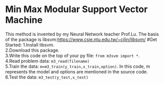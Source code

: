 # Min Max Modular Support Vector Machine
This method is invented by my Neural Network teacher Prof.Lu.
The basis of the package is libsvm:https://www.csie.ntu.edu.tw/~cjlin/libsvm/
#Get Started:
1.Install libsvm.<br/>
2.Download this package.<br/>
3.Write this code on the top of your py file: `from m3svm import *`.
<br/>
4.Read problem data: `m3_read(filename)`
<br/>
5.Train the data: `m=m3_train(y_train,x_train,option)`.
In this code, m represents the model and options are mentioned in the source code.
<br/>
6.Test the data: `m3_test(y_test,x_test)`  
